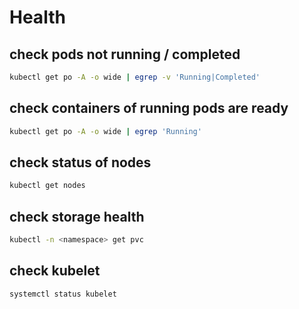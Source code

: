 # Health

## check pods not running / completed
```sh
kubectl get po -A -o wide | egrep -v 'Running|Completed'
```

## check containers of running pods are ready
```sh
kubectl get po -A -o wide | egrep 'Running'
```

## check status of nodes
```sh
kubectl get nodes
```

## check storage health
```sh
kubectl -n <namespace> get pvc
```

## check kubelet
```sh
systemctl status kubelet
```
